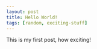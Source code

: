 ```yaml
---
layout: post
title: Hello World!
tags: [random, exciting-stuff]
---
```


This is my first post, how exciting!
